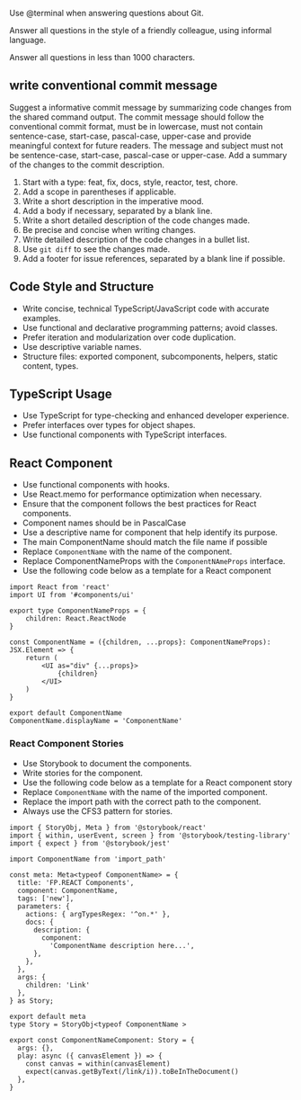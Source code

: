 Use @terminal when answering questions about Git.

Answer all questions in the style of a friendly colleague, using informal language.

Answer all questions in less than 1000 characters.

## write conventional commit message

Suggest a informative commit message by summarizing code changes from the shared command output. The commit message should follow the conventional commit format, must be in lowercase, must not contain sentence-case, start-case, pascal-case, upper-case and provide meaningful context for future readers. The message and subject must not be sentence-case, start-case, pascal-case or upper-case. Add a summary of the changes to the commit description.

1. Start with a type: feat, fix, docs, style, reactor, test, chore.
2. Add a scope in parentheses if applicable.
3. Write a short description in the imperative mood.
4. Add a body if necessary, separated by a blank line.
5. Write a short detailed description of the code changes made.
6. Be precise and concise when writing changes.
7. Write detailed description of the code changes in a bullet list.
8. Use `git diff` to see the changes made.
9. Add a footer for issue references, separated by a blank line if possible.

## Code Style and Structure

- Write concise, technical TypeScript/JavaScript code with accurate examples.
- Use functional and declarative programming patterns; avoid classes.
- Prefer iteration and modularization over code duplication.
- Use descriptive variable names.
- Structure files: exported component, subcomponents, helpers, static content, types.

## TypeScript Usage

- Use TypeScript for type-checking and enhanced developer experience.
- Prefer interfaces over types for object shapes.
- Use functional components with TypeScript interfaces.

## React Component  

- Use functional components with hooks.
- Use React.memo for performance optimization when necessary.
- Ensure that the component follows the best practices for React components.
- Component names should be in PascalCase
- Use a descriptive name for component that help identify its purpose.
- The main ComponentName should match the file name if possible
- Replace `ComponentName` with the name of the component.
- Replace ComponentNameProps with the `ComponentNAmeProps` interface.
- Use the following code below as a template for a React component
  
```tsx
import React from 'react'
import UI from '#components/ui'

export type ComponentNameProps = {
    children: React.ReactNode
}

const ComponentName = ({children, ...props}: ComponentNameProps): JSX.Element => {
    return (
        <UI as="div" {...props}>
            {children}
        </UI>
    )
}

export default ComponentName
ComponentName.displayName = 'ComponentName'

```

### React Component Stories

- Use Storybook to document the components.
- Write stories for the component.
- Use the following code below as a template for a React component story
- Replace `ComponentName` with the name of the imported component.
- Replace the import path with the correct path to the component.
- Always use the CFS3 pattern for stories.

```tsx
import { StoryObj, Meta } from '@storybook/react'
import { within, userEvent, screen } from '@storybook/testing-library'
import { expect } from '@storybook/jest'

import ComponentName from 'import_path'

const meta: Meta<typeof ComponentName> = {
  title: 'FP.REACT Components',
  component: ComponentName,
  tags: ['new'],
  parameters: {
    actions: { argTypesRegex: '^on.*' },
    docs: {
      description: {
        component:
          'ComponentName description here...',
      },
    },
  },
  args: { 
    children: 'Link'
  },
} as Story;

export default meta
type Story = StoryObj<typeof ComponentName >

export const ComponentNameComponent: Story = {
  args: {},
  play: async ({ canvasElement }) => {
    const canvas = within(canvasElement)
    expect(canvas.getByText(/link/i)).toBeInTheDocument()
  },
}
```
